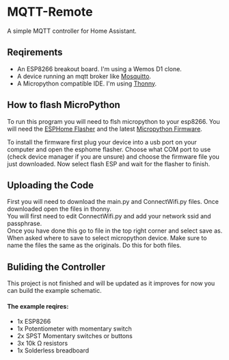 # MQTT-Remote

A simple MQTT controller for Home Assistant.  

## Reqirements

- An ESP8266 breakout board. I'm using a Wemos D1 clone.
- A device running an mqtt broker like [Mosquitto](https://mosquitto.org/).
- A Micropython compatible IDE. I'm using [Thonny](https://thonny.org/).

## How to flash MicroPython

To run this program you will need to flsh micropython to your esp8266. You will need the [ESPHome Flasher](https://github.com/esphome/esphome-flasher/tree/master) and the latest [Micropython Firmware](https://micropython.org/download/esp8266/).

To install the firmware first plug your device into a usb port on your computer and open the esphome flasher. Choose what COM port to use (check device manager if you are unsure) and choose the firmware file you just downloaded. Now select flash ESP and wait for the flasher to finish.

## Uploading the Code

First you will need to download the main.py and ConnectWifi.py files. Once downloaded open the files in thonny.  
You will first need to edit ConnectWifi.py and add your network ssid and passphrase.  
Once you have done this go to file in the top right corner and select save as. When asked where to save to select micropython device. Make sure to name the files the same as the originals. Do this for both files.

## Buliding the Controller
This project is not finished and will be updated as it improves for now you can build the example schematic.  
#### The example reqires:
- 1x ESP8266
- 1x Potentiometer with momentary switch
- 2x SPST Momentary switches or buttons
- 3x 10k Ω resistors
- 1x Solderless breadboard
